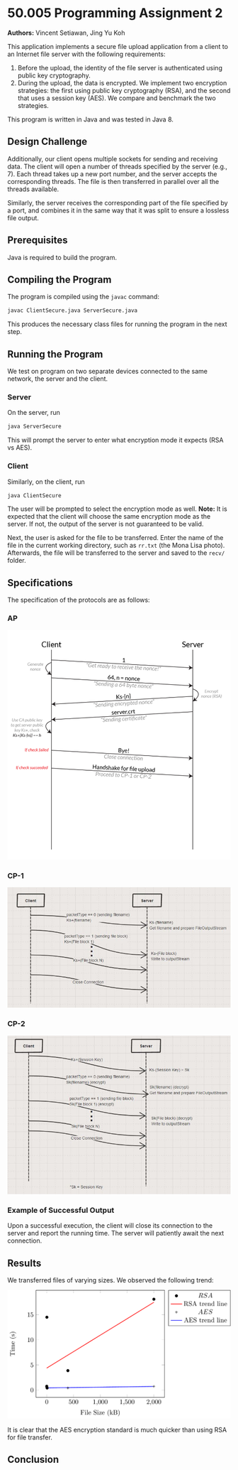 <!-- Programming Assignment 1
∗ Authors: Vincent Setiawan, Jing Yu Koh
∗ Date: 15/04/2018
-->

# 50.005 Programming Assignment 2

**Authors:** Vincent Setiawan, Jing Yu Koh

This application implements a secure file upload application from a client to an Internet file server with the following requirements:

1. Before the upload, the identity of the file server is authenticated using public key cryptography.
2. During the upload, the data is encrypted. We implement two encryption strategies: the first using public key cryptography (RSA), and the second that uses a session key (AES). We compare and benchmark the two strategies.

This program is written in Java and was tested in Java 8.

## Design Challenge

Additionally, our client opens multiple sockets for sending and receiving data. The client will open a number of threads specified by the server (e.g., 7). Each thread takes up a new port number, and the server accepts the corresponding threads. The file is then transferred in parallel over all the threads available.

Similarly, the server receives the corresponding part of the file specified by a port, and combines it in the same way that it was split to ensure a lossless file output.

## Prerequisites

Java is required to build the program.

## Compiling the Program

The program is compiled using the `javac` command:

```sh
javac ClientSecure.java ServerSecure.java
```

This produces the necessary class files for running the program in the next step.

## Running the Program

We test on program on two separate devices connected to the same network, the server and the client.

### Server

On the server, run

```sh
java ServerSecure
```

This will prompt the server to enter what encryption mode it expects (RSA vs AES).

### Client

Similarly, on the client, run

```sh
java ClientSecure
```

The user will be prompted to select the encryption mode as well. **Note:** It is expected that the client will choose the same encryption mode as the server. If not, the output of the server is not guaranteed to be valid.

Next, the user is asked for the file to be transferred. Enter the name of the file in the current working directory, such as `rr.txt` (the Mona Lisa photo). Afterwards, the file will be transferred to the server and saved to the `recv/` folder.

## Specifications

The specification of the protocols are as follows:

### AP

![AP Protocol Specification](images/AP_spec.png)

### CP-1

![CP-1 Protocol Specification](images/CP1_spec.JPG)

### CP-2

![CP-2 Protocol Specification](images/CP2_spec.JPG)

### Example of Successful Output

Upon a successful execution, the client will close its connection to the server and report the running time. The server will patiently await the next connection.

## Results

We transferred files of varying sizes. We observed the following trend:

![Plot](images/plot.png)

It is clear that the AES encryption standard is much quicker than using RSA for file transfer.

## Conclusion


